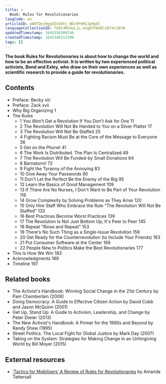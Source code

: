 ```yaml
---
title: >
  Book: Rules for Revolutionaries
langCode: en
articleID: wW8TOejHgg5EnUdhj_WDv9PmMIJpHp0l
languageCollectionID: T68C4Mo4oLjL-VegH7FWd8lS6f4vJB7W
updatedTimestamp: 1645350309746
createdTimestamp: 1645349312599
tags: []
---
```


**The book Rules for Revolutionaries is about how to change the world and how to be an effective activist. It is written by two experienced political activists, Bond and Exley, who draw on their own experiences as well as scientific research to provide a guide for revolutionaries.**

## **Contents**

-   Preface: Becky xiii
-   Preface: Zack xvii
-   Why Big Organizing 1
-   The Rules
    -   1 You Won't Get a Revolution If You Don't Ask for One 11
    -   2 The Revolution Will Not Be Handed to You on a Silver Platter 17
    -   3 The Revolution Will Not Be Staffed 25
    -   4 Fighting Racism Must Be at the Core of the Message to Everyone 36
    -   5 Get on the Phone! 41
    -   6 The Work Is Distributed. The Plan Is Centralized 49
    -   7 The Revolution Will Be Funded-by Small Donations 64
    -   8 Barnstorm! 72
    -   9 Fight the Tyranny of the Annoying 83
    -   10 Give Away Your Passwords 90
    -   11 Don't Let the Perfect Be the Enemy of the Big 95
    -   12 Learn the Basics of Good Management 109
    -   13 If There Are No Nurses, I Don't Want to Be Part of Your Revolution 116
    -   14 Grow Complexity by Solving Problems as They Arise 120
    -   15 Only Hire Staff Who Embrace the Rule "The Revolution Will Not Be Staffed" 133
    -   16 Best Practices Become Worst Practices 139
    -   17 The Revolution Is Not Just Bottom Up; It's Peer to Peer 145
    -   18 Repeat "Rinse and Repeat" 153
    -   19 There's No Such Thing as a Single-Issue Revolution 159
    -   20 Get Ready for the Counterrevolution (to Include Your Friends) 163
    -   21 Put Consumer Software at the Center 166
    -   22 People New to Politics Make the Best Revolutionaries 177
-   This Is How We Win 183
-   Acknowledgments 189
-   Timeline 197

## **Related books**

-   The Activist's Handbook: Winning Social Change in the 21st Century by Pam Chamberlain (2008)
-   Doing Democracy: A Guide to Effective Citizen Action by David Cobb and Jason McQuinn (2001)
-   Get Up, Stand Up: A Guide to Activism, Leadership, and Change by Peter Dreier (2013)
-   The New Activist's Handbook: A Primer for the 1990s and Beyond by Randy Shaw (1995)
-   Street Politics: The Local Fight for Global Justice by Mark Day (2007)
-   Taking on the System: Strategies for Making Change in an Unforgiving World by Bill Moyer (2015)

## External resources

-   [‘Tactics for Mobilisers’ A Review of Rules for Revolutionaries](https://commonslibrary.org/tactics-for-mobilisers-a-review-of-rules-for-revolutionaries/) by Amanda Tattersall